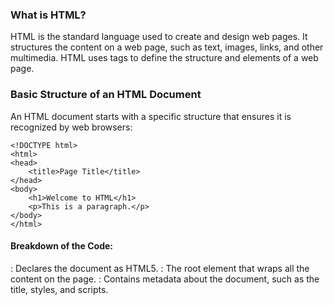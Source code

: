 ### What is HTML?
HTML is the standard language used to create and design web pages. It structures the content on a web page, such as text, images, links, and other multimedia. HTML uses tags to define the structure and elements of a web page.
### Basic Structure of an HTML Document
An HTML document starts with a specific structure that ensures it is recognized by web browsers:
```
<!DOCTYPE html>
<html>
<head>
    <title>Page Title</title>
</head>
<body>
    <h1>Welcome to HTML</h1>
    <p>This is a paragraph.</p>
</body>
</html>
```
#### Breakdown of the Code:
<!DOCTYPE html>: Declares the document as HTML5.
<html>: The root element that wraps all the content on the page.
<head>: Contains metadata about the document, such as the title, styles, and scripts.
<title>: Sets the title of the page (shown on the browser tab).
<body>: Contains the main content of the page, visible to users.

